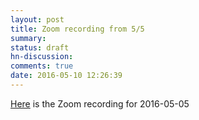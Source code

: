 ```yaml
---
layout: post
title: Zoom recording from 5/5
summary:
status: draft
hn-discussion:
comments: true
date: 2016-05-10 12:26:39
---
```


[Here](https://docs.google.com/a/usfca.edu/folderview?id=0B-5GjaosMAovXzVoNnZXZUJ0XzA&usp=drivesdk) is the Zoom recording for 2016-05-05
